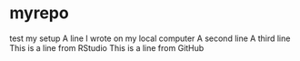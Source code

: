 # myrepo
test my setup
A line I wrote on my local computer
A second line
A third line
This is a line from RStudio
This is a line from GitHub
